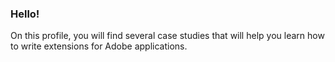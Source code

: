 ### Hello!

On this profile, you will find several case studies that will help you learn how to write extensions for Adobe applications.